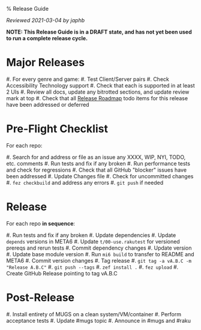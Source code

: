% Release Guide

*Reviewed 2021-03-04 by japhb*

**NOTE: This Release Guide is in a DRAFT state, and has not yet been used to
        run a complete release cycle.**


# Major Releases

#. For every genre and game:
   #. Test Client/Server pairs
   #. Check Accessibility Technology support
   #. Check that each is supported in at least 2 UIs
#. Review all docs, update any bitrotted sections, and update review mark at top
#. Check that all [Release Roadmap](release-roadmap.md) todo items for this
   release have been addressed or deferred


# Pre-Flight Checklist

For each repo:

#. Search for and address or file as an issue any XXXX, WIP, NYI, TODO, etc. comments
#. Run tests and fix if any broken
#. Run performance tests and check for regressions
#. Check that all GitHub "blocker" issues have been addressed
#. Update Changes file
#. Check for uncommitted changes
#. `fez checkbuild` and address any errors
#. `git push` if needed


# Release

For each repo **in sequence**:

#. Run tests and fix if any broken
#. Update dependencies
   #. Update `depends` versions in META6
   #. Update `t/00-use.rakutest` for versioned prereqs and rerun tests
   #. Commit dependency changes
#. Update version
   #. Update base module version
   #. Run `mi6 build` to transfer to README and META6
   #. Commit version changes
#. Tag release
   #. `git tag -a vA.B.C -m "Release A.B.C"`
   #. `git push --tags`
#. `zef install .`
#. `fez upload`
#. Create GitHub Release pointing to tag vA.B.C


# Post-Release

#. Install entirety of MUGS on a clean system/VM/container
#. Perform acceptance tests
#. Update #mugs topic
#. Announce in #mugs and #raku
